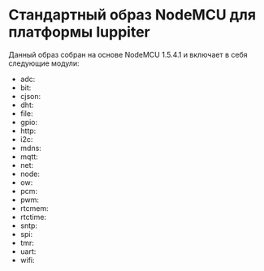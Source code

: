 # Стандартный образ NodeMCU для платформы Iuppiter 

Данный образ собран на основе NodeMCU 1.5.4.1 и включает в себя следующие модули:
 - adc: 
 - bit: 
 - cjson: 
 - dht: 
 - file: 
 - gpio: 
 - http: 
 - i2c: 
 - mdns: 
 - mqtt: 
 - net: 
 - node: 
 - ow: 
 - pcm: 
 - pwm: 
 - rtcmem: 
 - rtctime: 
 - sntp: 
 - spi: 
 - tmr: 
 - uart: 
 - wifi: 

